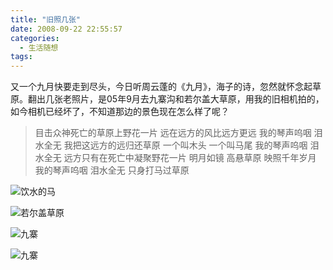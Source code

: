 ```yaml
---
title: "旧照几张"
date: 2008-09-22 22:55:57
categories:
  - 生活随想
tags:
---
```


又一个九月快要走到尽头，今日听周云蓬的《九月》，海子的诗，忽然就怀念起草原。翻出几张老照片，是05年9月去九寨沟和若尔盖大草原，用我的旧相机拍的，如今相机已经坏了，不知道那边的景色现在怎么样了呢？

> 目击众神死亡的草原上野花一片 远在远方的风比远方更远 我的琴声呜咽 泪水全无 我把这远方的远归还草原 一个叫木头 一个叫马尾 我的琴声呜咽 泪水全无 远方只有在死亡中凝聚野花一片 明月如镜 高悬草原 映照千年岁月 我的琴声呜咽 泪水全无 只身打马过草原

![饮水的马](../../../images/2008/dsc00050.jpg)

![若尔盖草原](../../../images/2008/dsc00040.jpg)

![九寨](../../../images/2008/dsc00082.jpg)

![九寨](../../../images/2008/dsc00090.jpg)